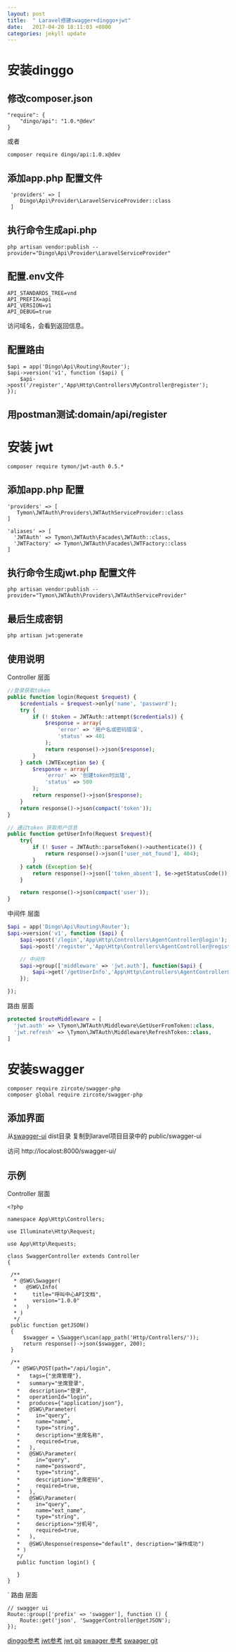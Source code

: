 ```yaml
---
layout: post
title:  " Laravel搭建swagger+dinggo+jwt"
date:   2017-04-20 18:11:03 +0800
categories: jekyll update
---
```

# 安装dinggo

## 修改composer.json
```
"require": {
    "dingo/api": "1.0.*@dev"
}
```
或者
```
composer require dingo/api:1.0.x@dev
```

## 添加app.php 配置文件
```
 'providers' => [
    Dingo\Api\Provider\LaravelServiceProvider::class
 ]

```

## 执行命令生成api.php

```
php artisan vendor:publish --provider="Dingo\Api\Provider\LaravelServiceProvider"
```

## 配置.env文件
```
API_STANDARDS_TREE=vnd
API_PREFIX=api
API_VERSION=v1
API_DEBUG=true
```

访问域名，会看到返回信息。
## 配置路由
```
$api = app('Dingo\Api\Routing\Router');
$api->version('v1', function ($api) {
    $api->post('/register','App\Http\Controllers\MyController@register');
});
```

## 用postman测试:domain/api/register



# 安装 jwt
```
composer require tymon/jwt-auth 0.5.*
```

## 添加app.php 配置
```
'providers' => [
   Tymon\JWTAuth\Providers\JWTAuthServiceProvider::class
]

'aliases' => [
  'JWTAuth' => Tymon\JWTAuth\Facades\JWTAuth::class,
  'JWTFactory' => Tymon\JWTAuth\Facades\JWTFactory::class
]
```

## 执行命令生成jwt.php 配置文件
```
php artisan vendor:publish --provider="Tymon\JWTAuth\Providers\JWTAuthServiceProvider"
```

## 最后生成密钥
```
php artisan jwt:generate
```

## 使用说明
Controller 层面
```php
//登录获取token
public function login(Request $request) {
    $credentials = $request->only('name', 'password');
    try {
        if (! $token = JWTAuth::attempt($credentials)) {
            $response = array(
                'error' => '用户名或密码错误',
                'status' => 401
            );
            return response()->json($response);
        }
    } catch (JWTException $e) {
        $response = array(
            'error' => '创建token时出错',
            'status' => 500
        );
        return response()->json($response);
    }
    return response()->json(compact('token'));
}

// 通过token 获取用户信息
public function getUserInfo(Request $request){
    try{
        if (! $user = JWTAuth::parseToken()->authenticate()) {
            return response()->json(['user_not_found'], 404);
        }
    } catch (Exception $e){
        return response()->json(['token_absent'], $e->getStatusCode());
    }

    return response()->json(compact('user'));
}

```


中间件 层面
```php
$api = app('Dingo\Api\Routing\Router');
$api->version('v1', function ($api) {
    $api->post('/login','App\Http\Controllers\AgentController@login');
    $api->post('/register','App\Http\Controllers\AgentController@register');

    // 中间件
    $api->group(['middleware' => 'jwt.auth'], function($api) {
        $api->get('/getUserInfo','App\Http\Controllers\AgentController@getUserInfo');
    });

});

```

路由 层面
```php
protected $routeMiddleware = [
  'jwt.auth' => \Tymon\JWTAuth\Middleware\GetUserFromToken::class,
  'jwt.refresh' => \Tymon\JWTAuth\Middleware\RefreshToken::class,
]
```


# 安装swagger
```
composer require zircote/swagger-php
composer global require zircote/swagger-php
```

## 添加界面
从[swagger-ui](https://github.com/swagger-api/swagger-ui) dist目录 复制到laravel项目目录中的 public/swagger-ui

访问
http://localost:8000/swagger-ui/


## 示例
Controller 层面
```
<?php

namespace App\Http\Controllers;

use Illuminate\Http\Request;

use App\Http\Requests;

class SwaggerController extends Controller
{

 /**
  * @SWG\Swagger(
  *   @SWG\Info(
  *     title="呼叫中心API文档",
  *     version="1.0.0"
  *   )
  * )
  */
 public function getJSON()
 {
     $swagger = \Swagger\scan(app_path('Http/Controllers/'));
     return response()->json($swagger, 200);
 }

 /**
   * @SWG\POST(path="/api/login",
   *   tags={"坐席管理"},
   *   summary="坐席登录",
   *   description="登录",
   *   operationId="login",
   *   produces={"application/json"},
   *   @SWG\Parameter(
   *     in="query",
   *     name="name",
   *     type="string",
   *     description="坐席名称",
   *     required=true,
   *   ),
   *   @SWG\Parameter(
   *     in="query",
   *     name="password",
   *     type="string",
   *     description="坐席密码",
   *     required=true,
   *   ),
   *   @SWG\Parameter(
   *     in="query",
   *     name="ext_name",
   *     type="string",
   *     description="分机号",
   *     required=true,
   *   ),
   *   @SWG\Response(response="default", description="操作成功")
   * )
   */
   public function login() {

   }
}
```
`
路由 层面
```
// swagger ui
Route::group(['prefix' => 'swagger'], function () {
    Route::get('json', 'SwaggerController@getJSON');
});
```


[dinggo参考](https://github.com/dingo/api/blob/master/readme.md)
[jwt参考](http://laravelacademy.org/post/3640.html?utm_source=tuicool&utm_medium=referral)
[jwt git](https://github.com/tymondesigns/jwt-auth/blob/develop/README.md)
[swaager 参考](https://github.com/zircote/swagger-php)
[swaager git](https://github.com/zircote/swagger-php)

